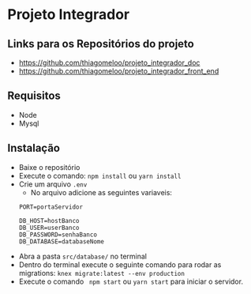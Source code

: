 # Projeto Integrador

## Links para os Repositórios do projeto
- https://github.com/thiagomeloo/projeto_integrador_doc
- https://github.com/thiagomeloo/projeto_integrador_front_end


## Requisitos
- Node
- Mysql

## Instalação
- Baixe o repositório
- Execute o comando: ``` npm install ``` ou ``` yarn install ``` 
- Crie um arquivo ``` .env ```
  - No arquivo adicione as seguintes variaveis:
  ```
  PORT=portaServidor
  
  DB_HOST=hostBanco
  DB_USER=userBanco
  DB_PASSWORD=senhaBanco
  DB_DATABASE=databaseNome
  
  ```
- Abra a pasta ```src/database/``` no terminal
- Dentro do terminal execute o seguinte comando para rodar as migrations: ```knex migrate:latest --env production ```
- Execute o comando ``` npm start``` ou ```yarn start``` para iniciar o servidor.

